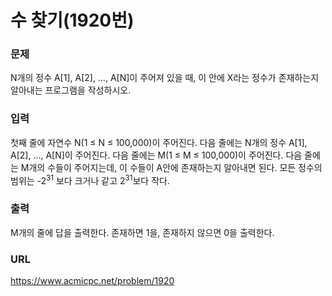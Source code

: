 # 수 찾기\(1920번\)

### 문제

N개의 정수 A\[1\], A\[2\], …, A\[N\]이 주어져 있을 때, 이 안에 X라는 정수가 존재하는지 알아내는 프로그램을 작성하시오.
     

### 입력

첫째 줄에 자연수 N\(1 ≤ N ≤ 100,000\)이 주어진다. 다음 줄에는 N개의 정수 A\[1\], A\[2\], …, A\[N\]이 주어진다. 다음 줄에는 M(1 ≤ M ≤ 100,000)이 주어진다. 다음 줄에는 M개의 수들이 주어지는데, 이 수들이 A안에 존재하는지 알아내면 된다. 모든 정수의 범위는 -2<sup>31</sup> 보다 크거나 같고 2<sup>31</sup>보다 작다.


### 출력

M개의 줄에 답을 출력한다. 존재하면 1을, 존재하지 않으면 0을 출력한다.


### URL

https://www.acmicpc.net/problem/1920